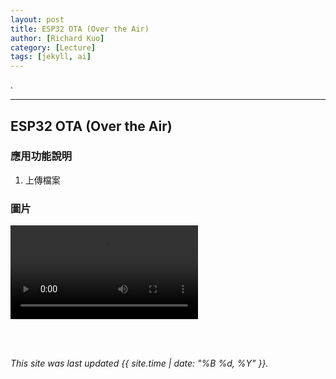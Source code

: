```yaml
---
layout: post
title: ESP32 OTA (Over the Air)
author: [Richard Kuo]
category: [Lecture]
tags: [jekyll, ai]
---
```


.

---
## ESP32 OTA (Over the Air)


### 應用功能說明
1. 上傳檔案






### 圖片
![](https://github.com/tingwei1103/MCU-project/blob/main/images/wifi%20car%20video.mp4?raw=true)

<br>
<br>

*This site was last updated {{ site.time | date: "%B %d, %Y" }}.*

